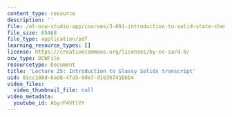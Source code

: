 ```yaml
---
content_type: resource
description: ''
file: /ol-ocw-studio-app/courses/3-091-introduction-to-solid-state-chemistry-fall-2018/AbyrF4VtlYY_transcript.pdf
file_size: 85468
file_type: application/pdf
learning_resource_types: []
license: https://creativecommons.org/licenses/by-nc-sa/4.0/
ocw_type: OCWFile
resourcetype: Document
title: 'Lecture 25: Introduction to Glassy Solids transcript'
uid: 81cc188d-6ad8-4fa5-9de7-d1e3b741bbb4
video_files:
  video_thumbnail_file: null
video_metadata:
  youtube_id: AbyrF4VtlYY
---
```

